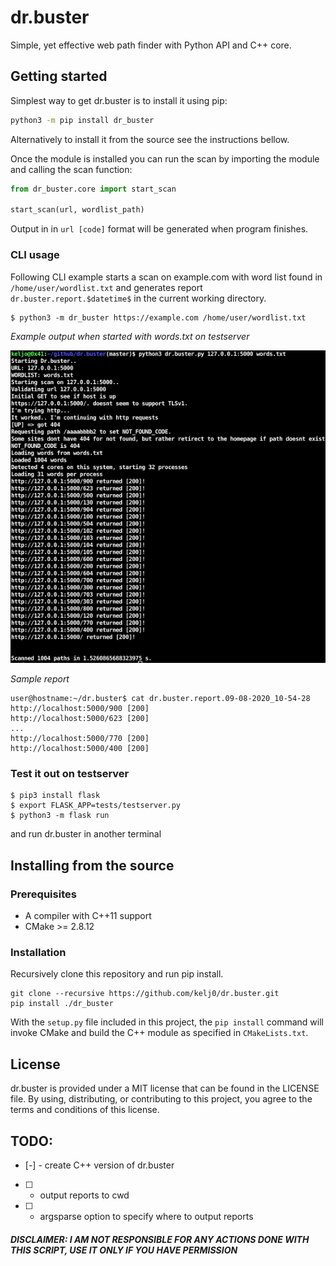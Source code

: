 # dr.buster
Simple, yet effective web path finder with Python API and C++ core.

## Getting started
Simplest way to get dr.buster is to install it using pip:

```bash
python3 -m pip install dr_buster
```

Alternatively to install it from the source see the instructions bellow.

Once the module is installed you can run the scan by importing the module and calling the scan function:

```py
from dr_buster.core import start_scan

start_scan(url, wordlist_path)
```

Output in in `url [code]` format will be generated when program finishes.

### CLI usage
Following CLI example starts a scan on example.com with word list found in `/home/user/wordlist.txt`
and generates report `dr.buster.report.$datetime$` in the current working directory.


```
$ python3 -m dr_buster https://example.com /home/user/wordlist.txt
```


*Example output when started with words.txt on testserver*

![example output screenshot](res/usage.png)


*Sample report*
```
user@hostname:~/dr.buster$ cat dr.buster.report.09-08-2020_10-54-28 
http://localhost:5000/900 [200]
http://localhost:5000/623 [200]
...
http://localhost:5000/770 [200]
http://localhost:5000/400 [200]
```

### Test it out on testserver
```
$ pip3 install flask
$ export FLASK_APP=tests/testserver.py
$ python3 -m flask run
```
and run dr.buster in another terminal


## Installing from the source
### Prerequisites

<!-- **On Linux** -->

* A compiler with C++11 support
* CMake >= 2.8.12

<!-- **On Windows**

* Visual Studio 2015 (required for all Python versions, see notes below)
* CMake >= 3.1 -->


### Installation

Recursively clone this repository and run pip install. 

```
git clone --recursive https://github.com/kelj0/dr.buster.git
pip install ./dr_buster
```

With the `setup.py` file included in this project, the `pip install` command will
invoke CMake and build the C++ module as specified in `CMakeLists.txt`.


<!-- ## Special notes for Windows

**Compiler requirements**

dr.buster requires a C++11 compliant compiler, i.e Visual Studio 2015 on Windows.
This applies to all Python versions, including 2.7. Unlike regular C extension
modules, it's perfectly fine to compile a dr.buster module with a VS version newer
than the target Python's VS version.

**Runtime requirements**

The Visual C++ 2015 redistributable packages are a runtime requirement for this
project. It can be found [here][vs2015_runtime]. -->


## License

dr.buster is provided under a MIT license that can be found in the LICENSE
file. By using, distributing, or contributing to this project, you agree to the
terms and conditions of this license.


## TODO:
* [-] - create C++ version of dr.buster
* [ ] - output reports to cwd
* [ ] - argsparse option to specify where to output reports


##### DISCLAIMER: I AM NOT RESPONSIBLE FOR ANY ACTIONS DONE WITH THIS SCRIPT, USE IT ONLY IF YOU HAVE PERMISSION